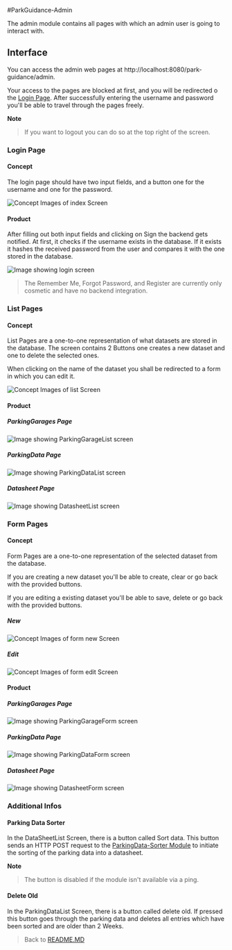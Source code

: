 #ParkGuidance-Admin

The admin module contains all pages with which an admin user is going to interact with.

## Interface

You can access the admin web pages at http://localhost:8080/park-guidance/admin.

Your access to the pages are blocked at first, and you will be redirected o the [Login Page](#Login-Page).
After successfully entering the username and password you'll be able to travel through the pages freely.

**Note**
> If you want to logout you can do so at the top right of the screen.

### Login Page

#### Concept

The login page should have two input fields, and a button one for the username and one for the password.

![Concept Images of index Screen](images/c-Admin-Login.png)

#### Product

After filling out both input fields and clicking on Sign the backend gets notified. 
At first, it checks if the username exists in the database. 
If it exists it hashes the received password from the user and compares it with the one stored in the database. 


![Image showing login screen](images/f-Admin-Login.png)

> The Remember Me, Forgot Password, and Register are currently only cosmetic and have no backend integration. 

### List Pages

#### Concept

List Pages are a one-to-one representation of what datasets are stored in the database. 
The screen contains 2 Buttons one creates a new dataset and one to delete the selected ones.

When clicking on the name of the dataset you shall be redirected to a form in which you can edit it.

![Concept Images of list Screen](images/c-Admin-List.png)

#### Product

##### ParkingGarages Page

![Image showing ParkingGarageList screen](images/f-Admin-ParkingGarageList.png)

##### ParkingData Page

![Image showing ParkingDataList screen](images/f-Admin-ParkingDataList.png)

##### Datasheet Page

![Image showing DatasheetList screen](images/f-Admin-DataSheetList.png)

### Form Pages

#### Concept

Form Pages are a one-to-one representation of the selected dataset from the database.


If you are creating a new dataset you'll be able to create, clear or go back with the provided buttons. 


If you are editing a existing dataset you'll be able to save, delete or go back with the provided buttons. 

##### New

![Concept Images of form new Screen](images/c-Admin-FormNew.png)

##### Edit

![Concept Images of form edit Screen](images/c-Admin-FormEdit.png)

#### Product

##### ParkingGarages Page

![Image showing ParkingGarageForm screen](images/f-Admin-ParkingGarageForm.png)

##### ParkingData Page

![Image showing ParkingDataForm screen](images/f-Admin-ParkingDataForm.png)

##### Datasheet Page

![Image showing DatasheetForm screen](images/f-Admin-DataSheetForm.png)

### Additional Infos

#### Parking Data Sorter

In the DataSheetList Screen, there is a button called Sort data. 
This button sends an HTTP POST request to the [ParkingData-Sorter Module](parkingdata-sorter.md) to initiate the sorting of the parking data into a datasheet.

**Note**
> The button is disabled if the module isn't available via a ping.

#### Delete Old

In the ParkingDataList Screen, there is a button called delete old.
If pressed this button goes through the parking data and deletes all entries which have been sorted and are older than 2 Weeks.  

>Back to  [README.MD](../README.md)

